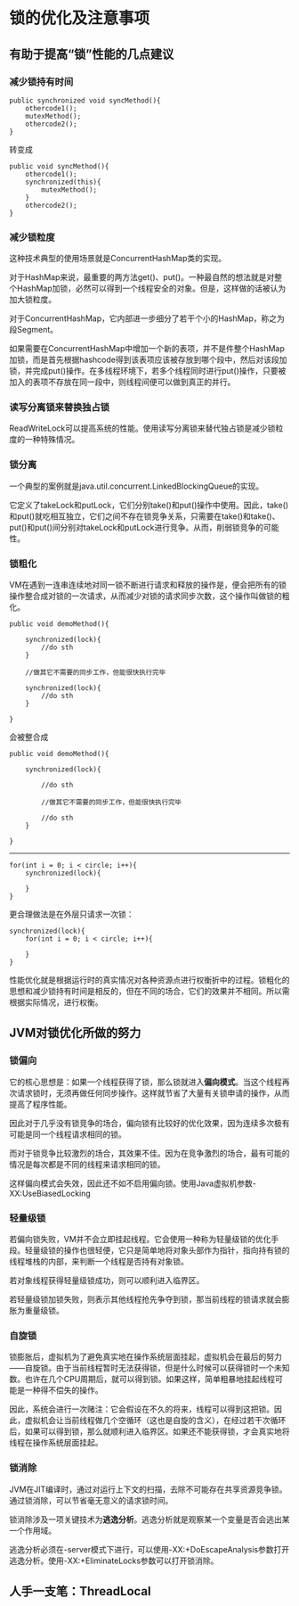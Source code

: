 # 锁的优化及注意事项 #

## 有助于提高“锁”性能的几点建议 ##

### 减少锁持有时间 ###

	public synchronized void syncMethod(){
		othercode1();
		mutexMethod();
		othercode2();
	}

转变成

	public void syncMethod(){
		othercode1();
		synchronized(this){
			mutexMethod();
		}
		othercode2();
	}

### 减少锁粒度 ###

这种技术典型的使用场景就是ConcurrentHashMap类的实现。

对于HashMap来说，最重要的两方法get()、put()。一种最自然的想法就是对整个HashMap加锁，必然可以得到一个线程安全的对象。但是，这样做的话被认为加大锁粒度。

对于ConcurrentHashMap，它内部进一步细分了若干个小的HashMap，称之为段Segment。

如果需要在ConcurrentHashMap中增加一个新的表项，并不是件整个HashMap加锁，而是首先根据hashcode得到该表项应该被存放到哪个段中，然后对该段加锁，并完成put()操作。在多线程环境下，若多个线程同时进行put()操作，只要被加入的表项不存放在同一段中，则线程间便可以做到真正的并行。

### 读写分离锁来替换独占锁 ###

ReadWriteLock可以提高系统的性能。使用读写分离锁来替代独占锁是减少锁粒度的一种特殊情况。

### 锁分离 ###

一个典型的案例就是java.util.concurrent.LinkedBlockingQueue的实现。

它定义了takeLock和putLock，它们分别take()和put()操作中使用。因此，take()和put()就吃相互独立，它们之间不存在锁竞争关系，只需要在take()和take()、put()和put()间分别对takeLock和putLock进行竞争。从而，削弱锁竞争的可能性。

### 锁粗化 ###

VM在遇到一连串连续地对同一锁不断进行请求和释放的操作是，便会把所有的锁操作整合成对锁的一次请求，从而减少对锁的请求同步次数，这个操作叫做锁的粗化。

	public void demoMethod(){
	
		synchronized(lock){
			//do sth
		}
	
		//做其它不需要的同步工作，但能很快执行完毕
	
		synchronized(lock){
			//do sth
		}
	
	}

会被整合成

	public void demoMethod(){
	
		synchronized(lock){

			//do sth

			//做其它不需要的同步工作，但能很快执行完毕

			//do sth
		}
	
	}

---

	for(int i = 0; i < circle; i++){
		synchronized(lock){
	
		}
	}

更合理做法是在外层只请求一次锁：

	synchronized(lock){
		for(int i = 0; i < circle; i++){

		}
	}

性能优化就是根据运行时的真实情况对各种资源点进行权衡折中的过程。锁粗化的思想和减少锁持有时间是相反的，但在不同的场合，它们的效果并不相同。所以需根据实际情况，进行权衡。

## JVM对锁优化所做的努力 ##

### 锁偏向 ###

它的核心思想是：如果一个线程获得了锁，那么锁就进入**偏向模式**。当这个线程再次请求锁时，无须再做任何同步操作。这样就节省了大量有关锁申请的操作，从而提高了程序性能。

因此对于几乎没有锁竞争的场合，偏向锁有比较好的优化效果，因为连续多次极有可能是同一个线程请求相同的锁。

而对于锁竞争比较激烈的场合，其效果不佳。因为在竞争激烈的场合，最有可能的情况是每次都是不同的线程来请求相同的锁。

这样偏向模式会失效，因此还不如不启用偏向锁。使用Java虚拟机参数-XX:UseBiasedLocking


### 轻量级锁 ###

若偏向锁失败，VM并不会立即挂起线程。它会使用一种称为轻量级锁的优化手段。轻量级锁的操作也很轻便，它只是简单地将对象头部作为指针，指向持有锁的线程堆栈的内部，来判断一个线程是否持有对象锁。

若对象线程获得轻量级锁成功，则可以顺利进入临界区。

若轻量级锁加锁失败，则表示其他线程抢先争夺到锁，那当前线程的锁请求就会膨胀为重量级锁。

### 自旋锁 ###

锁膨胀后，虚拟机为了避免真实地在操作系统层面挂起，虚拟机会在最后的努力——自旋锁。由于当前线程暂时无法获得锁，但是什么时候可以获得锁时一个未知数。也许在几个CPU周期后，就可以得到锁。如果这样，简单粗暴地挂起线程可能是一种得不偿失的操作。

因此，系统会进行一次赌注：它会假设在不久的将来，线程可以得到这把锁。因此，虚拟机会让当前线程做几个空循环（这也是自旋的含义），在经过若干次循环后，如果可以得到锁，那么就顺利进入临界区。如果还不能获得锁，才会真实地将线程在操作系统层面挂起。

### 锁消除 ###

JVM在JIT编译时，通过对运行上下文的扫描，去除不可能存在共享资源竞争锁。通过锁消除，可以节省毫无意义的请求锁时间。

锁消除涉及一项关键技术为**逃逸分析**。逃逸分析就是观察某一个变量是否会逃出某一个作用域。

逃逸分析必须在-server模式下进行，可以使用-XX:+DoEscapeAnalysis参数打开逃逸分析。使用-XX:+EliminateLocks参数可以打开锁消除。

## 人手一支笔：ThreadLocal ##
